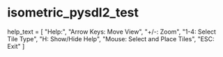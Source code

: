 # isometric_pysdl2_test
help_text = [
                    "Help:",
                    "Arrow Keys: Move View",
                    "+/-: Zoom",
                    "1-4: Select Tile Type",
                    "H: Show/Hide Help",
                    "Mouse: Select and Place Tiles",
                    "ESC: Exit"
                ]
